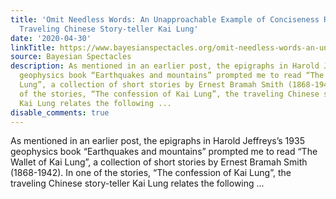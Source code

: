 ```yaml
---
title: 'Omit Needless Words: An Unapproachable Example of Conciseness Related by the
  Traveling Chinese Story-teller Kai Lung'
date: '2020-04-30'
linkTitle: https://www.bayesianspectacles.org/omit-needless-words-an-unapproachable-example-of-conciseness-related-by-the-traveling-chinese-story-teller-kai-lung/
source: Bayesian Spectacles
description: As mentioned in an earlier post, the epigraphs in Harold Jeffreys’s 1935
  geophysics book “Earthquakes and mountains” prompted me to read “The Wallet of Kai
  Lung”, a collection of short stories by Ernest Bramah Smith (1868-1942). In one
  of the stories, “The confession of Kai Lung”, the traveling Chinese story-teller
  Kai Lung relates the following ...
disable_comments: true
---
```

As mentioned in an earlier post, the epigraphs in Harold Jeffreys’s 1935 geophysics book “Earthquakes and mountains” prompted me to read “The Wallet of Kai Lung”, a collection of short stories by Ernest Bramah Smith (1868-1942). In one of the stories, “The confession of Kai Lung”, the traveling Chinese story-teller Kai Lung relates the following ...